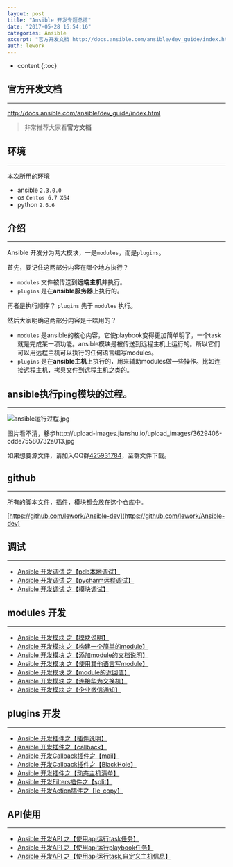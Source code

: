 ```yaml
---
layout: post
title: "Ansible 开发专题总揽"
date: "2017-05-28 16:54:16"
categories: Ansible
excerpt: "官方开发文档 http://docs.ansible.com/ansible/dev_guide/index.html 非常推荐大家看官方文档 ..."
auth: lework
---
```

* content
{:toc}

## 官方开发文档
----
http://docs.ansible.com/ansible/dev_guide/index.html

> 非常推荐大家看**官方文档**

## 环境
----
本次所用的环境
- ansible `2.3.0.0`
- os `Centos 6.7 X64`
- python `2.6.6`

## 介绍
----
Ansible 开发分为两大模块，一是`modules`，而是`plugins`。

首先，要记住这两部分内容在哪个地方执行？
- `modules` 文件被传送到**远端主机**并执行。
- `plugins` 是在**ansible服务器**上执行的。

再者是执行顺序？
`plugins` 先于 `modules` 执行。

然后大家明确这两部分内容是干啥用的？
- `modules` 是ansible的核心内容，它使playbook变得更加简单明了，一个task就是完成某一项功能。ansible模块是被传送到远程主机上运行的。所以它们可以用远程主机可以执行的任何语言编写modules。
- `plugins` 是在**ansible主机**上执行的，用来辅助modules做一些操作。比如连接远程主机，拷贝文件到远程主机之类的。


## ansible执行ping模块的过程。
----
![ansible运行过程.jpg](/assets/images/Ansible/3629406-cdde75580732a013.jpg)

图片看不清，移步http://upload-images.jianshu.io/upload_images/3629406-cdde75580732a013.jpg

如果想要源文件，请加入QQ群[425931784](http://shang.qq.com/wpa/qunwpa?idkey=47638ae0b21fc2b1e714939524706b1fc405bc04cbd9426a8bcc9ed3d0c83954)，至群文件下载。

## github
---
所有的脚本文件，插件，模块都会放在这个仓库中。

[https://github.com/lework/Ansible-dev](https://github.com/lework/Ansible-dev)

## 调试
----
- [Ansible 开发调试 之【pdb本地调试】](http://www.jianshu.com/p/37a0e64a8242)
- [Ansible 开发调试 之【pycharm远程调试】](http://www.jianshu.com/p/8f06b45d8e0c)
- [Ansible 开发调试 之【模块调试】](http://www.jianshu.com/p/5d65a8a0088a)

## modules 开发
----
- [Ansible 开发模块 之【模块说明】](http://www.jianshu.com/p/fd8ae373fc99)
- [Ansible 开发模块 之【构建一个简单的module】](http://www.jianshu.com/p/7d89b4f8c140)
- [Ansible 开发模块 之【添加module的文档说明】](http://www.jianshu.com/p/95a7c0a57dbc)
- [Ansible 开发模块 之【使用其他语言写module】](http://www.jianshu.com/p/6676377b6e25)
- [Ansible 开发模块 之【module的返回值】](http://www.jianshu.com/p/6771cd8851e6)
- [Ansible 开发模块 之【连接华为交换机】](http://www.jianshu.com/p/f72b79b0d3f9)
- [Ansible 开发模块 之【企业微信通知】](https://lework.github.io/2019/07/03/ansible-wechat-module)

## plugins 开发
----
- [Ansible 开发插件之【插件说明】](http://www.jianshu.com/p/c5abe3e575b5)
- [Ansible 开发插件之【callback】](http://www.jianshu.com/p/455c58cf3758)
- [Ansible 开发Callback插件之【mail】](http://www.jianshu.com/p/ed1d9d00b007)
- [Ansible 开发Callback插件之【BlackHole】](https://www.jianshu.com/p/6db8d132c15d)
- [Ansible 开发插件之【动态主机清单】](http://www.jianshu.com/p/706c98215c02)
- [Ansible 开发Filters插件之【split】](http://www.jianshu.com/p/76ecddd89aa9)
- [Ansible 开发Action插件之【le_copy】](http://www.jianshu.com/p/bd0d212d58e9)

## API使用
---
- [Ansible 开发API 之【使用api运行task任务】](http://www.jianshu.com/p/62b6d2325648)
- [Ansible 开发API 之【使用api运行playbook任务】](http://www.jianshu.com/p/c1af78d75f45)
- [Ansible 开发API 之【使用api运行task,自定义主机信息】](http://www.jianshu.com/p/2ebaedfc743e)
